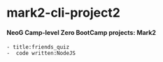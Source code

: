 # mark2-cli-project2
#### NeoG Camp-level Zero BootCamp projects: Mark2
    - title:friends_quiz
    -  code written:NodeJS

